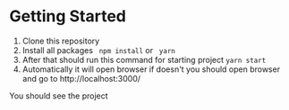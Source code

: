 # Getting Started 

1. Clone this repository
2. Install all packages ``` npm install``` or ``` yarn```
3. After that should run this command for starting project ``` yarn start ```
4. Automatically it will open browser if doesn't you should open browser and go to http://localhost:3000/

You should see the project
